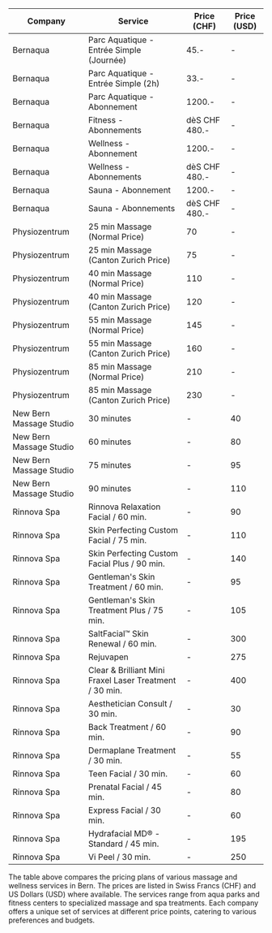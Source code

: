 | Company | Service | Price (CHF) | Price (USD) |
|---------|---------|-------------|-------------|
| Bernaqua | Parc Aquatique - Entrée Simple (Journée) | 45.- | - |
| Bernaqua | Parc Aquatique - Entrée Simple (2h) | 33.- | - |
| Bernaqua | Parc Aquatique - Abonnement | 1200.- | - |
| Bernaqua | Fitness - Abonnements | dèS CHF 480.- | - |
| Bernaqua | Wellness - Abonnement | 1200.- | - |
| Bernaqua | Wellness - Abonnements | dèS CHF 480.- | - |
| Bernaqua | Sauna - Abonnement | 1200.- | - |
| Bernaqua | Sauna - Abonnements | dèS CHF 480.- | - |
| Physiozentrum | 25 min Massage (Normal Price) | 70 | - |
| Physiozentrum | 25 min Massage (Canton Zurich Price) | 75 | - |
| Physiozentrum | 40 min Massage (Normal Price) | 110 | - |
| Physiozentrum | 40 min Massage (Canton Zurich Price) | 120 | - |
| Physiozentrum | 55 min Massage (Normal Price) | 145 | - |
| Physiozentrum | 55 min Massage (Canton Zurich Price) | 160 | - |
| Physiozentrum | 85 min Massage (Normal Price) | 210 | - |
| Physiozentrum | 85 min Massage (Canton Zurich Price) | 230 | - |
| New Bern Massage Studio | 30 minutes | - | 40 |
| New Bern Massage Studio | 60 minutes | - | 80 |
| New Bern Massage Studio | 75 minutes | - | 95 |
| New Bern Massage Studio | 90 minutes | - | 110 |
| Rinnova Spa | Rinnova Relaxation Facial / 60 min. | - | 90 |
| Rinnova Spa | Skin Perfecting Custom Facial / 75 min. | - | 110 |
| Rinnova Spa | Skin Perfecting Custom Facial Plus / 90 min. | - | 140 |
| Rinnova Spa | Gentleman's Skin Treatment / 60 min. | - | 95 |
| Rinnova Spa | Gentleman's Skin Treatment Plus / 75 min. | - | 105 |
| Rinnova Spa | SaltFacial™ Skin Renewal / 60 min. | - | 300 |
| Rinnova Spa | Rejuvapen | - | 275 |
| Rinnova Spa | Clear & Brilliant Mini Fraxel Laser Treatment / 30 min. | - | 400 |
| Rinnova Spa | Aesthetician Consult / 30 min. | - | 30 |
| Rinnova Spa | Back Treatment / 60 min. | - | 90 |
| Rinnova Spa | Dermaplane Treatment / 30 min. | - | 55 |
| Rinnova Spa | Teen Facial / 30 min. | - | 60 |
| Rinnova Spa | Prenatal Facial / 45 min. | - | 80 |
| Rinnova Spa | Express Facial / 30 min. | - | 60 |
| Rinnova Spa | Hydrafacial MD® - Standard / 45 min. | - | 195 |
| Rinnova Spa | Vi Peel / 30 min. | - | 250 |

The table above compares the pricing plans of various massage and wellness services in Bern. The prices are listed in Swiss Francs (CHF) and US Dollars (USD) where available. The services range from aqua parks and fitness centers to specialized massage and spa treatments. Each company offers a unique set of services at different price points, catering to various preferences and budgets.